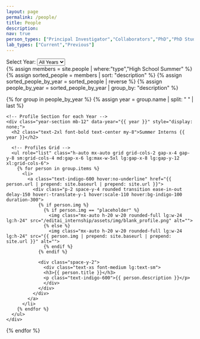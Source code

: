 ```yaml
---
layout: page
permalink: /people/
title: People
description:
nav: true
person_types: ["Principal Investigator","Collaborators","PhD","PhD Students","Medical Students","Master's","Undergraduates","High School Summer"]
lab_types: ["Current","Previous"]
---
```


<!-- Tailwind CSS -->
<script src="https://cdn.tailwindcss.com/3.0.0"></script>


<!-- Year Selection Dropdown -->
<div class="text-center my-6">
  <label for="year-select" class="text-lg font-semibold">Select Year: </label>
  <select id="year-select" class="p-2 border border-gray-300 rounded">
    <option value="">All Years</option>
    {% for year in (2020..2024) reversed %}
      <option value="{{ year }}">{{ year }}</option>
    {% endfor %}
  </select>
</div>


<!-- Announcement <div class="section-alt">  <h2>(2025 profile pictures will be updated shortly)</h2> </div> -->

<!-- Profiles Container -->
<div class="profiles-container bg-white">
  {% assign members = site.people | where:"type","High School Summer" %}
  {% assign sorted_people = members | sort: "description" %}
  {% assign sorted_people_by_year = sorted_people | reverse %}
  {% assign people_by_year = sorted_people_by_year | group_by: "description" %}

  {% for group in people_by_year %}
    {% assign year = group.name | split: " " | last %}

    <!-- Profile Section for each Year -->
    <div class="year-section mb-12" data-year="{{ year }}" style="display: none;">
      <h2 class="text-2xl font-bold text-center my-8">Summer Interns {{ year }}</h2>
      
      <!-- Profiles Grid -->
      <ul role="list" class="h-auto mx-auto grid grid-cols-2 gap-x-4 gap-y-8 sm:grid-cols-4 md:gap-x-6 lg:max-w-5xl lg:gap-x-8 lg:gap-y-12 xl:grid-cols-6">
        {% for person in group.items %}
          <li>
            <a class="text-indigo-600 hover:no-underline" href="{{ person.url | prepend: site.baseurl | prepend: site.url }}">
              <div class="p-2 space-y-4 rounded transition ease-in-out delay-150 hover:-translate-y-1 hover:scale-110 hover:bg-indigo-100 duration-300">   
                {% if person.img %}
                  {% if person.img == "placeholder" %}
                    <img class="mx-auto h-20 w-20 rounded-full lg:w-24 lg:h-24" src="/editai_internship/assets/img/blank_profile.png" alt="">
                  {% else %}
                    <img class="mx-auto h-20 w-20 rounded-full lg:w-24 lg:h-24" src="{{ person.img | prepend: site.baseurl | prepend: site.url }}" alt="">
                  {% endif %}
                {% endif %}

                <div class="space-y-2">
                  <div class="text-xs font-medium lg:text-sm">
                  <h3>{{ person.title }}</h3>
                  <p class="text-indigo-600">{{ person.description }}</p>
                  </div>
                </div>
              </div>
            </a>
          </li>
        {% endfor %}
      </ul>
    </div>
  {% endfor %}
</div>

<!-- JavaScript for Year Filtering -->
<script>
  document.addEventListener('DOMContentLoaded', function () {
    const yearSelect = document.getElementById('year-select');
    const yearSections = document.querySelectorAll('.year-section');

    function filterByYear(year) {
      yearSections.forEach(section => {
        if (year === "" || section.getAttribute('data-year') === year) {
          section.style.display = 'block';
        } else {
          section.style.display = 'none';
        }
      });
    }

    // Initial display of all years
    filterByYear("");

    // Update display based on dropdown selection
    yearSelect.addEventListener('change', function () {
      filterByYear(this.value);
    });
  });
</script>
